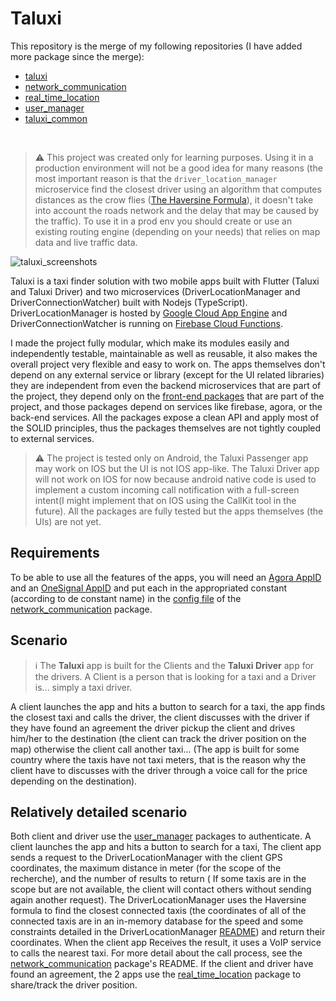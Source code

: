 # Taluxi

This repository is the merge of my following repositories (I have added more package since the merge):
 - [taluxi](https://github.com/sitatec/taluxi)
 - [network_communication](https://github.com/sitatec/network_communication)
 - [real_time_location](https://github.com/sitatec/real_time_location)
 - [user_manager](https://github.com/sitatec/user_manager)
 - [taluxi_common](https://github.com/sitatec/taluxi_common)
<br>

> ⚠️ This project was created only for learning purposes. Using it in a production environment will not be a good idea for many reasons (the most important reason is that the `driver_location_manager` microservice find the closest driver using an algorithm that computes distances as the crow flies ([The Haversine Formula](https://en.wikipedia.org/wiki/Haversine_formula)), it doesn't take into account the roads network and the delay that may be caused by the traffic). To use it in a prod env you should create or use an existing routing engine (depending on your needs) that relies on map data and live traffic data.


![taluxi_screenshots](https://github.com/sitatec/Taluxi-X/blob/main/assets/screens.png)

Taluxi is a taxi finder solution with two mobile apps built with Flutter (Taluxi and Taluxi Driver) and two microservices (DriverLocationManager and DriverConnectionWatcher) built with Nodejs (TypeScript). DriverLocationManager is hosted by [Google Cloud App Engine](https://cloud.google.com/appengine) and DriverConnectionWatcher is running on [Firebase Cloud Functions](https://firebase.google.com/products/functions). 

I made the project fully modular, which make its modules easily and independently testable, maintainable as well as reusable, it also makes the overall project very flexible and easy to work on. The apps themselves don't depend on any external service or library (except for the UI related libraries) they are independent from even the backend microservices that are part of the project, they depend only on the [front-end packages](https://github.com/sitatec/Taluxi-Open-Source/tree/main/packages) that are part of the project, and those packages depend on services like firebase, agora, or the back-end services. All the packages expose a clean API and apply most of the SOLID principles, thus the packages themselves are not tightly coupled to external services.

> ⚠️ The project is tested only on Android, the Taluxi Passenger app may work on IOS but the UI is not IOS app-like. The Taluxi Driver app will not work on IOS for now because android native code 
> is used to implement a custom incoming call notification with a full-screen intent(I might implement that on IOS using the CallKit tool in the future). All the packages are fully tested but the apps themselves (the UIs) are not yet. 

## Requirements
To be able to use all the features of the apps, you will need an [Agora AppID](https://docs.agora.io/en/Agora%20Platform/token?platform=Android) and an [OneSignal AppID](https://documentation.onesignal.com/docs/accounts-and-keys) and put each in the appropriated constant (according to de constant name) in the [config file](https://github.com/sitatec/Taluxi-Open-Source/blob/main/packages/production/network_communication/lib/src/config.dart) of the [network_communication](https://github.com/sitatec/Taluxi-Open-Source/tree/main/packages/production/network_communication) package.

## Scenario
> ℹ️ The __Taluxi__ app is built for the Clients and the __Taluxi Driver__ app for the drivers. A Client is a person that is looking for a taxi and a Driver is... simply a taxi driver. 

A client launches the app and hits a button to search for a taxi, the app finds the closest taxi and calls the driver, the client discusses with the driver if they have found an agreement the driver pickup the client and drives him/her to the destination (the client can track the driver position on the map) otherwise the client call another taxi... (The app is built for some country where the taxis have not taxi meters, that is the reason why the client have to discusses with the driver through a voice call for the price depending on the destination).

## Relatively detailed scenario 
Both client and driver use the [user_manager](https://github.com/sitatec/Taluxi-Open-Source/tree/main/packages/production/user_manager) packages to authenticate.
A client launches the app and hits a button to search for a taxi, The client app sends a request to the DriverLocationManager with the client GPS coordinates, the maximum distance in meter (for the scope of the recherche), and the number of results to return ( If some taxis are in the scope but are not available, the client will contact others without sending again another request). The DriverLocationManager uses the Haversine formula to find the closest connected taxis (the coordinates of all of the connected taxis are in an in-memory database for the speed and some constraints detailed in the DriverLocationManager [README](https://github.com/sitatec/Taluxi-Open-Source/tree/main/backend/driver_location_manager)) and return their coordinates. When the client app Receives the result, it uses a VoIP service to calls the nearest taxi. For more detail about the call process, see the [network_communication](https://github.com/sitatec/Taluxi-Open-Source/tree/main/packages/production/network_communication) package's README. If the client and driver have found an agreement, the 2 apps use the [real_time_location](https://github.com/sitatec/Taluxi-Open-Source/tree/main/packages/production/real_time_location) package to share/track the driver position.
